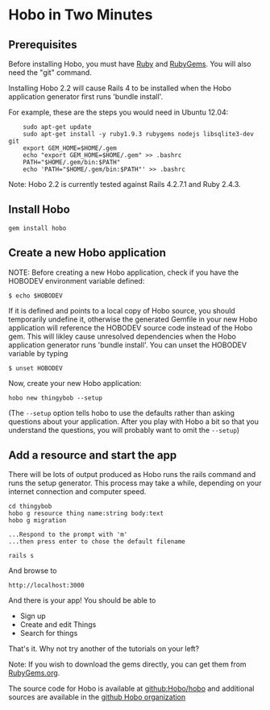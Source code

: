 # Hobo in Two Minutes

## Prerequisites

Before installing Hobo, you must have
[Ruby](http://www.ruby-lang.org/en/) and
[RubyGems](http://docs.rubygems.org/). You will also need the "git" command.

Installing Hobo 2.2 will cause Rails 4 to be installed when the Hobo application generator first runs 'bundle install'.

For example, these are the steps you would need in Ubuntu 12.04:

        sudo apt-get update
        sudo apt-get install -y ruby1.9.3 rubygems nodejs libsqlite3-dev git
        export GEM_HOME=$HOME/.gem
        echo "export GEM_HOME=$HOME/.gem" >> .bashrc
        PATH="$HOME/.gem/bin:$PATH"
        echo 'PATH="$HOME/.gem/bin:$PATH"' >> .bashrc


Note: Hobo 2.2 is currently tested against Rails 4.2.7.1 and Ruby 2.4.3.

## Install Hobo

	gem install hobo

## Create a new Hobo application

NOTE: Before creating a new Hobo application, check if you have the HOBODEV environment variable defined:

	$ echo $HOBODEV
	
If it is defined and points to a local copy of Hobo source, you should temporarily undefine it, otherwise
the generated Gemfile in your new Hobo application will reference the HOBODEV source code instead of the Hobo gem. 
This will likley cause unresolved dependencies when the Hobo application generator runs 'bundle install'. 
You can unset the HOBODEV variable by typing
	
	$ unset HOBODEV

Now, create your new Hobo application:

	hobo new thingybob --setup


(The `--setup` option tells hobo to use the defaults rather than
asking questions about your application.   After you play with
Hobo a bit so that you understand the questions, you will probably
want to omit the `--setup`)


## Add a resource and start the app

There will be lots of output produced as Hobo runs the rails command
and runs the setup generator. This process may take a while, depending
on your internet connection and computer speed.

	cd thingybob
	hobo g resource thing name:string body:text
	hobo g migration

	...Respond to the prompt with 'm'
	...then press enter to chose the default filename

	rails s

And browse to

	http://localhost:3000

And there is your app! You should be able to

* Sign up
* Create and edit Things
* Search for things

That's it. Why not try another of the tutorials on your left?

Note: If you wish to download the gems directly, you can get them from
[RubyGems.org](http://rubygems.org).

The source code for Hobo is available at [github:Hobo/hobo](http://github.com/Hobo/hobo) and additional sources are available in the [github Hobo organization](https://github.com/Hobo)


